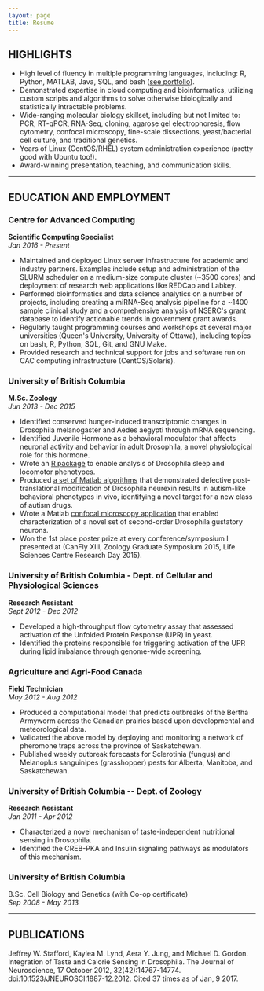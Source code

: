 ```yaml
---
layout: page
title: Resume
---
```


## HIGHLIGHTS
  

* High level of fluency in multiple programming languages, including: R, Python, MATLAB, Java, SQL, and bash ([see portfolio](https://github.com/jstaf/)).
* Demonstrated expertise in cloud computing and bioinformatics, utilizing custom scripts and algorithms to solve otherwise biologically and statistically intractable problems.
* Wide-ranging molecular biology skillset, including but not limited to: PCR, RT-qPCR, RNA-Seq, cloning, agarose gel electrophoresis, flow cytometry, confocal microscopy, fine-scale dissections, yeast/bacterial cell culture, and traditional genetics.
* Years of Linux (CentOS/RHEL) system administration experience (pretty good with Ubuntu too!).
* Award-winning presentation, teaching, and communication skills. 

-----------------------

## EDUCATION AND EMPLOYMENT  

### Centre for Advanced Computing
**Scientific Computing Specialist**  
*Jan 2016 - Present*

* Maintained and deployed Linux server infrastructure for academic and industry partners. Examples include setup and administration of the SLURM scheduler on a medium-size compute cluster (~3500 cores) and deployment of research web applications like REDCap and Labkey.
* Performed bioinformatics and data science analytics on a number of projects, including creating a miRNA-Seq analysis pipeline for  a ~1400 sample clinical study and a comprehensive analysis of NSERC's grant database to identify actionable trends in government grant awards.
* Regularly taught programming courses and workshops at several major universities (Queen's University, University of Ottawa), including topics on bash, R, Python, SQL, Git, and GNU Make.
* Provided research and technical support for jobs and software run on CAC computing infrastructure (CentOS/Solaris). 

### University of British Columbia
**M.Sc. Zoology**  
*Jun 2013 - Dec 2015*

* Identified conserved hunger-induced transcriptomic changes in Drosophila melanogaster and Aedes aegypti through mRNA sequencing. 
* Identified Juvenile Hormone as a behavioral modulator that affects neuronal activity and behavior in adult Drosophila, a novel physiological role for this hormone.
* Wrote an [R package](https://github.com/jstaf/actmon) to enable analysis of Drosophila sleep and locomotor phenotypes.
* Produced [a set of Matlab algorithms](https://github.com/jstaf/fly_tracker) that demonstrated defective post-translational modification of Drosophila neurexin results in autism-like behavioral phenotypes in vivo, identifying a novel target for a new class of autism drugs.
* Wrote a Matlab [confocal microscopy application](https://github.com/jstaf/GCaMP_4D) that enabled characterization of a novel set of second-order Drosophila gustatory neurons.
* Won the 1st place poster prize at every conference/symposium I presented at (CanFly XIII, Zoology Graduate Symposium 2015, Life Sciences Centre Research Day 2015).

### University of British Columbia - Dept. of Cellular and Physiological Sciences
**Research Assistant**  
*Sept 2012 - Dec 2012*

* Developed a high-throughput flow cytometry assay that assessed activation of the Unfolded Protein Response (UPR) in yeast.
* Identified the proteins responsible for triggering activation of the UPR during lipid imbalance through genome-wide screening.

### Agriculture and Agri-Food Canada
**Field Technician**  
*May 2012 - Aug 2012*

* Produced a computational model that predicts outbreaks of the Bertha Armyworm across the Canadian prairies based upon developmental and meteorological data.
* Validated the above model by deploying and monitoring a network of pheromone traps across the province of Saskatchewan.
* Published weekly outbreak forecasts for Sclerotinia (fungus) and Melanoplus sanguinipes (grasshopper) pests for Alberta, Manitoba, and Saskatchewan.

### University of British Columbia -- Dept. of Zoology
**Research Assistant**  
*Jan 2011 - Apr 2012* 

* Characterized a novel mechanism of taste-independent nutritional sensing in Drosophila.
* Identified the CREB-PKA and Insulin signaling pathways as modulators of this mechanism.

### University of British Columbia 
B.Sc. Cell Biology and Genetics (with Co-op certificate)  
*Sep 2008 - May 2013*

------------------------------------------

## PUBLICATIONS

Jeffrey W. Stafford, Kaylea M. Lynd, Aera Y. Jung, and Michael D. Gordon. Integration of Taste and Calorie Sensing in Drosophila. The Journal of Neuroscience, 17 October 2012, 32(42):14767-14774. doi:10.1523/JNEUROSCI.1887-12.2012. Cited 37 times as of Jan, 9 2017. 


